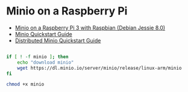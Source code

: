 # Minio on a Raspberry Pi

* [Minio on a Raspberry Pi 3 with Raspbian (Debian Jessie 8.0)](https://goo.gl/BqjWHn)
* [Minio Quickstart Guide](https://github.com/minio/minio/blob/master/README.md)
* [Distributed Minio Quickstart Guide](https://github.com/minio/minio/blob/master/docs/distributed/README.md)

```sh

if [ ! -f minio ]; then
    echo "download minio"
    wget https://dl.minio.io/server/minio/release/linux-arm/minio
fi

chmod +x minio

```





